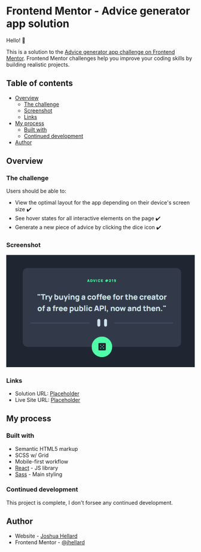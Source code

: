 # Frontend Mentor - Advice generator app solution

Hello! 👋

This is a solution to the [Advice generator app challenge on Frontend Mentor](https://www.frontendmentor.io/challenges/advice-generator-app-QdUG-13db). Frontend Mentor challenges help you improve your coding skills by building realistic projects.

## Table of contents

- [Overview](#overview)
  - [The challenge](#the-challenge)
  - [Screenshot](#screenshot)
  - [Links](#links)
- [My process](#my-process)
  - [Built with](#built-with)
  - [Continued development](#continued-development)
- [Author](#author)

## Overview

### The challenge

Users should be able to:

- View the optimal layout for the app depending on their device's screen size ✔️
- See hover states for all interactive elements on the page ✔️
- Generate a new piece of advice by clicking the dice icon ✔️

### Screenshot

![](./src/images/demo.png)

### Links

- Solution URL: [Placeholder](https://your-solution-url.com)
- Live Site URL: [Placeholder](https://your-live-site-url.com)

## My process

### Built with

- Semantic HTML5 markup
- SCSS w/ Grid
- Mobile-first workflow
- [React](https://reactjs.org/) - JS library
- [Sass](https://sass-lang.com/) - Main styling

### Continued development

This project is complete, I don't forsee any continued development.

## Author

- Website - [Joshua Hellard](https://www.jhellard.com)
- Frontend Mentor - [@jhellard](https://www.frontendmentor.io/profile/jhellard)
